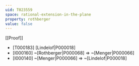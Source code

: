 ```yaml
---
uid: T023559
space: rational-extension-in-the-plane
property: rothberger
value: false
---
```

[[Proof]]

* [T000183] [Lindelof|P000018]
* [I000160] ~[Rothberger|P000068] => ~[Menger|P000066]
* [I000140] ~[Menger|P000066] => ~[Lindelof|P000018]

